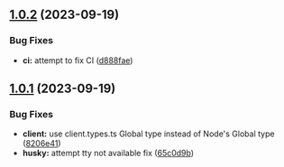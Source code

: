 ## [1.0.2](https://github.com/JonathanLab/statamic-client/compare/v1.0.1...v1.0.2) (2023-09-19)


### Bug Fixes

* **ci:** attempt to fix CI ([d888fae](https://github.com/JonathanLab/statamic-client/commit/d888fae7b21110e60b3a89b356242b9ec00df52d))

## [1.0.1](https://github.com/JonathanLab/statamic-client/compare/v1.0.0...v1.0.1) (2023-09-19)


### Bug Fixes

* **client:** use client.types.ts Global type instead of Node's Global type ([8206e41](https://github.com/JonathanLab/statamic-client/commit/8206e41756b08599a1f80f79e8ac5a0804b55e0e))
* **husky:** attempt tty not available fix ([65c0d9b](https://github.com/JonathanLab/statamic-client/commit/65c0d9ba27c7aa1567a306c2051b4e0edbd25383))
